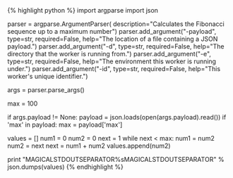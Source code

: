 <div class="python">{% highlight python %}
import argparse
import json

parser = argparse.ArgumentParser(
        description="Calculates the Fibonacci sequence up to a maximum number")
parser.add_argument("-payload", type=str, required=False,
        help="The location of a file containing a JSON payload.")
parser.add_argument("-d", type=str, required=False,
        help="The directory that the worker is running from.")
parser.add_argument("-e", type=str, required=False,
        help="The environment this worker is running under.")
parser.add_argument("-id", type=str, required=False,
        help="This worker's unique identifier.")

args = parser.parse_args()

max = 100

if args.payload != None:
    payload = json.loads(open(args.payload).read())
    if 'max' in payload:
        max = payload['max']

values = []
num1 = 0
num2 = 0
next = 1
while next < max:
    num1 = num2
    num2 = next
    next = num1 + num2
    values.append(num2)

print "MAGICALSTDOUTSEPARATOR%sMAGICALSTDOUTSEPARATOR" % json.dumps(values)
{% endhighlight %}
</div>
